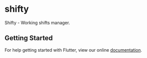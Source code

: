 # shifty

Shifty - Working shifts manager.

## Getting Started

For help getting started with Flutter, view our online
[documentation](https://flutter.io/).
